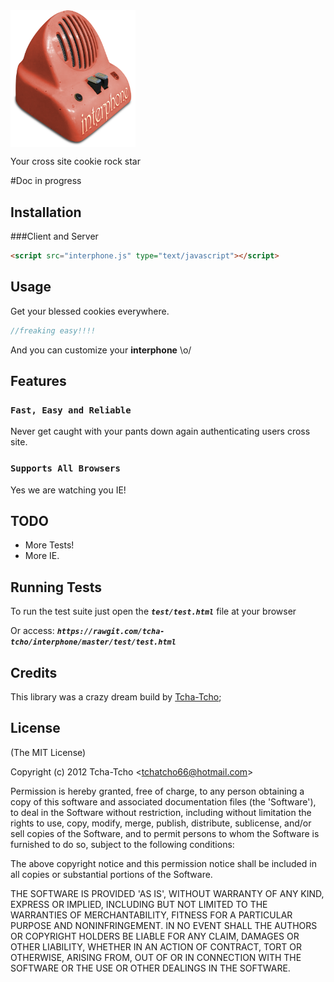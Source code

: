 <img src="./test/interphone.png" ALIGN="center" width="200px" style="margin: 0 auto;">

Your cross site cookie rock star

#Doc in progress


## Installation
###Client and Server
```html
<script src="interphone.js" type="text/javascript"></script>
```

## Usage

Get your blessed cookies everywhere.

```javascript
//freaking easy!!!!
```
And you can customize your **interphone** \o/

## Features

### `Fast, Easy and Reliable`

Never get caught with your pants down again authenticating users cross site.

### `Supports All Browsers`

Yes we are watching you IE!


## TODO

 - More Tests!
 - More IE.

## Running Tests

To run the test suite just open the ***```test/test.html```*** file at your browser

Or access:
***```https://rawgit.com/tcha-tcho/interphone/master/test/test.html```***

## Credits

This library was a crazy dream build by [Tcha-Tcho](https://github.com/tcha-tcho);

## License

(The MIT License)

Copyright (c) 2012 Tcha-Tcho &lt;tchatcho66@hotmail.com&gt;

Permission is hereby granted, free of charge, to any person obtaining
a copy of this software and associated documentation files (the
'Software'), to deal in the Software without restriction, including
without limitation the rights to use, copy, modify, merge, publish,
distribute, sublicense, and/or sell copies of the Software, and to
permit persons to whom the Software is furnished to do so, subject to
the following conditions:

The above copyright notice and this permission notice shall be
included in all copies or substantial portions of the Software.

THE SOFTWARE IS PROVIDED 'AS IS', WITHOUT WARRANTY OF ANY KIND,
EXPRESS OR IMPLIED, INCLUDING BUT NOT LIMITED TO THE WARRANTIES OF
MERCHANTABILITY, FITNESS FOR A PARTICULAR PURPOSE AND NONINFRINGEMENT.
IN NO EVENT SHALL THE AUTHORS OR COPYRIGHT HOLDERS BE LIABLE FOR ANY
CLAIM, DAMAGES OR OTHER LIABILITY, WHETHER IN AN ACTION OF CONTRACT,
TORT OR OTHERWISE, ARISING FROM, OUT OF OR IN CONNECTION WITH THE
SOFTWARE OR THE USE OR OTHER DEALINGS IN THE SOFTWARE.
